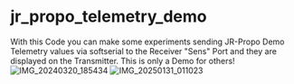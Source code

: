 # jr_propo_telemetry_demo
With this Code you can make some experiments sending JR-Propo Demo Telemetry values via softserial to the Receiver "Sens" Port and they are displayed on the Transmitter. This is only a Demo for others!
![IMG_20240320_185434](https://github.com/user-attachments/assets/a5f7e28a-b472-49bd-99b7-a55c15a2c9f4)
![IMG_20250131_011023](https://github.com/user-attachments/assets/c981fdb3-dbb0-4343-80da-82fbb1834e55)
